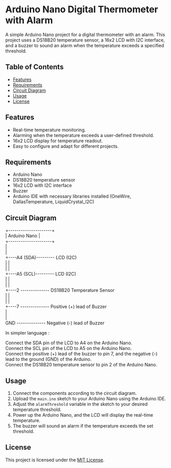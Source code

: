 # Arduino Nano Digital Thermometer with Alarm

A simple Arduino Nano project for a digital thermometer with an alarm. This project uses a DS18B20 temperature sensor, a 16x2 LCD with I2C interface, and a buzzer to sound an alarm when the temperature exceeds a specified threshold.

## Table of Contents

- [Features](#features)
- [Requirements](#requirements)
- [Circuit Diagram](#circuit-diagram)
- [Usage](#usage)
- [License](#license)

## Features

- Real-time temperature monitoring.
- Alarming when the temperature exceeds a user-defined threshold.
- 16x2 LCD display for temperature readout.
- Easy to configure and adapt for different projects.

## Requirements

- Arduino Nano
- DS18B20 temperature sensor
- 16x2 LCD with I2C interface
- Buzzer
- Arduino IDE with necessary libraries installed (OneWire, DallasTemperature, LiquidCrystal_I2C)

## Circuit Diagram

  +---------------------+<br>
  |      Arduino Nano   |<br>
  +---------------------+<br>
            |<br>
            |<br>
  +----A4 (SDA)--------- LCD (I2C)  <br>
  |         |<br>
  |         |<br>
  +----A5 (SCL)--------- LCD (I2C)<br>
  |         |<br>
  |         |<br>
  +----2 -------------- DS18B20 Temperature Sensor<br>
  |         |<br>
  |         |<br>
  +----7 -------------- Positive (+) lead of Buzzer<br>
                      |<br>
                      |<br>
                  GND -------------- Negative (-) lead of Buzzer<br>

In simpler language : <br>

Connect the SDA pin of the LCD to A4 on the Arduino Nano.<br>
Connect the SCL pin of the LCD to A5 on the Arduino Nano.<br>
Connect the positive (+) lead of the buzzer to pin 7, and the negative (-) lead to the ground (GND) of the Arduino.<br>
Connect the DS18B20 temperature sensor to pin 2 of the Arduino Nano.<br>
## Usage

1. Connect the components according to the circuit diagram.
2. Upload the `main.ino` sketch to your Arduino Nano using the Arduino IDE.
3. Adjust the `alarmThreshold` variable in the sketch to your desired temperature threshold.
4. Power up the Arduino Nano, and the LCD will display the real-time temperature.
5. The buzzer will sound an alarm if the temperature exceeds the set threshold.

## License

This project is licensed under the [MIT License](extras/LICENSE.txt).
